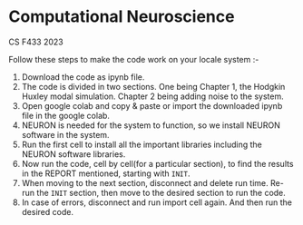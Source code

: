 # Computational Neuroscience 

CS F433 2023 

Follow these steps to make the code work on your locale system :-
1. Download the code as ipynb file.
2. The code is divided in two sections. One being Chapter 1, the Hodgkin Huxley modal simulation. Chapter 2 being adding noise to the system.
3. Open google colab and copy & paste or import the downloaded ipynb file in the google colab.
4. NEURON is needed for the system to function, so we install NEURON software in the system.
5. Run the first cell to install all the important libraries including the NEURON software libraries.
6. Now run the code, cell by cell(for a particular section), to find the results in the REPORT mentioned, starting with ```INIT```.
7. When moving to the next section, disconnect and delete run time. Re-run the ```INIT``` section, then move to the desired section to run the code.
8. In case of errors, disconnect and run import cell again. And then run the desired code.
